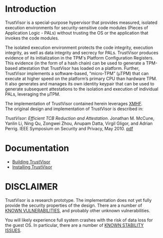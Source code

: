 Introduction
============

TrustVisor is a special-purpose hypervisor that provides measured, 
isolated execution environments for security-sensitive
code modules (Pieces of Application Logic - PALs) 
without trusting the OS or the application that invokes the code modules.

The isolated execution environment protects the code
integrity, execution integrity, as well as data integrity and secrecy
for PALs. TrustVisor produces evidence of
its initialization in the TPM's Platform Configuration Registers.
This evidence (in the form of a hash chain) can be used to generate a
TPM-based attestation that TrustVisor has loaded on a platform.
Further, TrustVisor implements a software-based, “micro-TPM” (µTPM) 
that can execute at higher speed on the platform’s primary CPU than
hardware TPM. It also generates and manages its own identity keypair
that can be used to generate subsequent attestations to the isolation
and execution of individual PALs, leveraging the µTPM.

The implementation of TrustVisor contained herein leverages [XMHF](../../xmhf).  
The original design and implementation of TrustVisor is described in:

*TrustVisor: Efficient TCB Reduction and Attestation*. Jonathan
M. McCune, Yanlin Li, Ning Qu, Zongwei Zhou, Anupam Datta, Virgil
Gligor, and Adrian Perrig. IEEE Symposium on Security and Privacy, May
2010. [pdf](http://www.ece.cmu.edu/~jmmccune/papers/MLQZDGP2010.pdf)

Documentation
=============

* [Building TrustVisor](doc/building-trustvisor.md)
* [Installing TrustVisor](doc/installing-trustvisor.md)

DISCLAIMER
==========

TrustVisor is a research prototype. The implementation does not yet fully
provide the security properties of the design. There are a number of
[KNOWN
VULNERABILITIES](https://sourceforge.net/p/xmhf/tickets/search/?q=_vulnerability%3ATrue),
and probably other unknown vulnerabilities.

You will likely experience full system
crashes with the risk of data loss for the guest OS. In particular,
there are a number of [KNOWN STABILITY
ISSUES](https://sourceforge.net/p/xmhf/tickets/search/?q=_instability%3ATrue).

